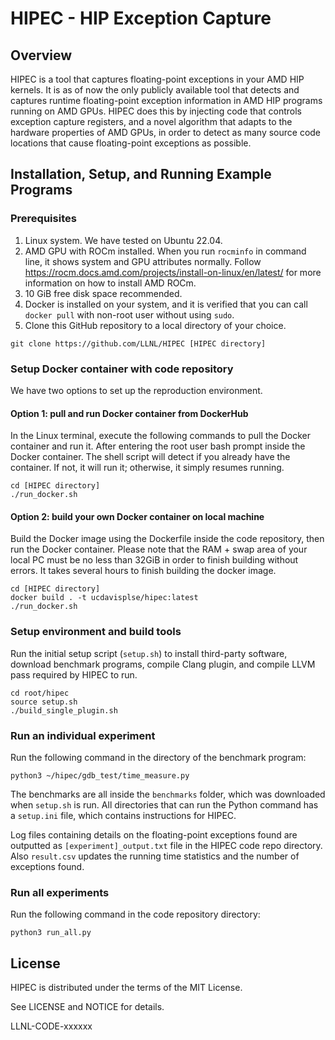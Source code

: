 # HIPEC - HIP Exception Capture

## Overview

HIPEC is a tool that captures floating-point exceptions in your AMD HIP kernels.
It is as of now the only publicly available tool that detects and captures
runtime floating-point exception information in AMD HIP programs running on AMD
GPUs. HIPEC does this by injecting code that controls exception capture
registers, and a novel algorithm that adapts to the hardware properties of AMD
GPUs, in order to detect as many source code locations that cause floating-point
exceptions as possible. 

## Installation, Setup, and Running Example Programs

### Prerequisites

1. Linux system. We have tested on Ubuntu 22.04.
2. AMD GPU with ROCm installed. When you run `rocminfo` in command line, it
shows system and GPU attributes normally. Follow
https://rocm.docs.amd.com/projects/install-on-linux/en/latest/ for more
information on how to install AMD ROCm.
3. 10 GiB free disk space recommended.
4. Docker is installed on your system, and it is verified that you can call
   `docker pull` with non-root user without using `sudo`.
5. Clone this GitHub repository to a local directory of your choice.

```
git clone https://github.com/LLNL/HIPEC [HIPEC directory]
```

### Setup Docker container with code repository

We have two options to set up the reproduction environment.

#### Option 1: pull and run Docker container from DockerHub

In the Linux terminal, execute the following commands to pull the Docker
container and run it. After entering the root user bash prompt inside the Docker
container. The shell script will detect if you already have the container. If
not, it will run it; otherwise, it simply resumes running.

```
cd [HIPEC directory]
./run_docker.sh
```

#### Option 2: build your own Docker container on local machine

Build the Docker image using the Dockerfile inside the code repository, then run
the Docker container. Please note that the RAM + swap area of your local PC must
be no less than 32GiB in order to finish building without errors. It takes
several hours to finish building the docker image.

```
cd [HIPEC directory]
docker build . -t ucdavisplse/hipec:latest
./run_docker.sh
```

### Setup environment and build tools

Run the initial setup script (`setup.sh`) to install third-party software,
download benchmark programs, compile Clang plugin, and compile LLVM pass
required by HIPEC to run.

```
cd root/hipec
source setup.sh
./build_single_plugin.sh
```

### Run an individual experiment

Run the following command in the directory of the benchmark program:

```
python3 ~/hipec/gdb_test/time_measure.py
```

The benchmarks are all inside the `benchmarks` folder, which was downloaded when
`setup.sh` is run. All directories that can run the Python command has a
`setup.ini` file, which contains instructions for HIPEC.

Log files containing details on the floating-point exceptions found are
outputted as `[experiment]_output.txt` file in the HIPEC code repo directory.
Also `result.csv` updates the running time statistics and the number of
exceptions found.

### Run all experiments

Run the following command in the code repository directory:

```
python3 run_all.py
```

## License

HIPEC is distributed under the terms of the MIT License.

See LICENSE and NOTICE for details.

LLNL-CODE-xxxxxx

